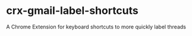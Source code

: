 # crx-gmail-label-shortcuts
A Chrome Extension for keyboard shortcuts to more quickly label threads
